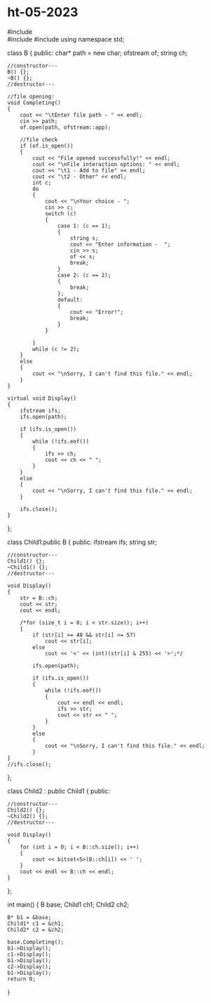 # ht-05-2023

#include <iostream>    
#include <fstream>
#include <bitset>
using namespace std;

class B
{
public:
    char* path = new char;
	ofstream of;
	string ch;
	
	//constructor---
	B() {};
	~B() {};
	//destructor---
	
	//file opening:
	void Completing() 
	{
		cout << "\tEnter file path - " << endl;
		cin >> path;
		of.open(path, ofstream::app);
		
		//file check
		if (of.is_open())
		{
			cout << "File opened successfully!" << endl;
			cout << "\nFile interaction options: " << endl;
			cout << "\t1 - Add to file" << endl;
			cout << "\t2 - Other" << endl;
			int c;
			do 
			{
				cout << "\nYour choice - ";
				cin >> c;
				switch (c) 
				{
    				case 1: (c == 1); 
    				{
    					string s;
    					cout << "Enter information -  ";
    					cin >> s;
    					of << s;
    					break;
    				}
    				case 2: (c == 2); 
    				{
    				    break; 
    				};
    				default: 
    				{
    				    cout << "Error!";
    				    break;
    				}
				}
				
			} 
			while (c != 2);
		}
		else
		{
		    cout << "\nSorry, I can't find this file." << endl;
		}
	}

	virtual void Display() 
	{
		ifstream ifs;
		ifs.open(path);
		
		if (ifs.is_open())
		{
		    while (!ifs.eof())
			{
				ifs >> ch;
				cout << ch << " ";
			}
		}
		else
		{
			cout << "\nSorry, I can't find this file." << endl;
		}
		
		ifs.close();
	}
	
};

class Child1:public B
{
public:
	ifstream ifs;
	string str;
	
	//constructor---
	Child1() {};
	~Child1() {};
	//destructor---
	
	void Display() 
	{
		str = B::ch;
		cout << str;
		cout << endl;

		/*for (size_t i = 0; i < str.size(); i++)
		{
			if (str[i] >= 48 && str[i] <= 57)
				cout << str[i];
			else
				cout << '<' << (int)(str[i] & 255) << '>';*/
				
			ifs.open(path);
			
			if (ifs.is_open())
			{
				while (!ifs.eof())
				{
					cout << endl << endl;
					ifs >> str;
					cout << str << " ";
				}
			}
			else
			{
				cout << "\nSorry, I can't find this file." << endl;
			}
	}
    //ifs.close();
};

class Child2 : public Child1
{
public:
    
    //constructor---
	Child2() {};
	~Child2() {};
	//destructor---
	
	void Display()
	{
		for (int i = 0; i < B::ch.size(); i++)
		{
			cout << bitset<5>(B::ch[i]) << ' ';
		}
		cout << endl << B::ch << endl;
	}
};

int main()
{
	B base;
	Child1 ch1;
	Child2 ch2;

	B* b1 = &base;
	Child1* c1 = &ch1;
	Child2* c2 = &ch2;

	base.Completing();
	b1->Display();
	c1->Display();
	b1->Display();
	c2->Display();
	b1->Display();
	return 0;
}
